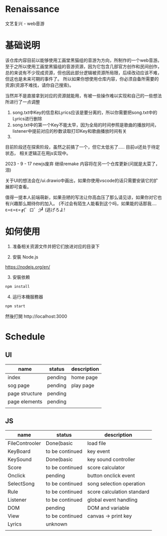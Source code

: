 # Renaissance

文艺复兴 - web音游

# 基础说明

该仓库内容目前以能够使用工画堂黑猫组的音游为方向，所制作的一个web音游。
至于之所以使用工画堂黑猫组的音游资源，因为它包含几部官方创作和民间创作，总的来说有不少现成资源，但也因此部分逻辑被资源所局限，后续改动应该不难，但这也是未来可期的事件了。
所以如果你想使用仓库内容，你必须自备所需要的资源(资源不难找，请你自己搜索)。

当然并不是直接拿到对应的资源就能用，有被一些操作难以实现和自己的一些想法所进行了一点调整
1. song.txt中Key的信息和Lyrics应该是要分离的，所以你需要把song.txt中的Lyrics进行删除
2. song.txt中的第一个Key不能太早，因为全局的时间参照是歌曲的播放时间，listener中提前对应的秒数读取打印Key和歌曲播放时间有关
3. 



目前阶段还在探索阶段，虽然之前搞了一个，但它太低劣了.....
目前ui还处于待定状态，
相关逻辑正在用js实现中。

2023 - 9 - 17 newjs废弃 继续remake  内容将在另一个仓库更新(问就是太菜了，泪)


关于UI的想法会在/ui.drawio中画出，如果你使用vscode的话只需要安装它的扩展即可查看。

值得一提本人前端萌新，如果丑陋的写法让你高血压了那么请见谅，如果你对它也有兴趣那么期待你的加入。
(不过会有陌生人能看到这个吗，如果能的话那我.... ε=ε=ε=┏(゜ロ゜;)┛ (逃げろよ!   



# 如何使用

 1. 准备相关资源文件并把它们放进对应的目录下

 2. 安裝 Node.js

 https://nodejs.org/en/

 3. 安裝依赖

```bash
npm install
```

 4. 运行本機服務器

```bash
npm start
```

然後打開 http://localhost:3000


# Schedule

## UI


| name           | status  | description |
| -------------- | ------- | ----------- |
| index          | pending | home page   |
| sog page       | pending | play page   |
| page structure | pending |             | 
| page elements  | pending |             |
|                |         |             |


## JS


| name           | status          | description                |
| -------------- |-----------------|----------------------------|
| FileControoler | Done(basic        | load file                  |
| KeyBoard       | to be continued | key event                  |
| KeySound       | Done(basic      | key sound controller       | 
| Score          | to be continued | score calculator           |
| Onclick        | pending         | button onclick event       |
| SelectSong     | to be continued | song selection operation   |
| Rule           | to be continued | score calculation standard |
| Listener       | to be continued | global event handling      |
| DOM            | pending         | DOM and  variable          |
| View           |  to be continued         | canvas -> print key        |
| Lyrics         | unknown         |                            |
|                |                 |                            |



